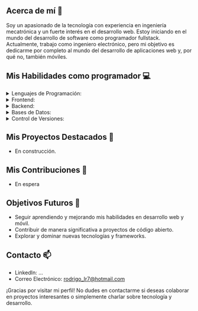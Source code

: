 ## Acerca de mí 🚀
Soy un apasionado de la tecnología con experiencia en ingeniería mecatrónica y un fuerte interés en el desarrollo web. Estoy iniciando en el mundo del desarrollo de software como programador fullstack. Actualmente, trabajo como ingeniero electrónico, pero mi objetivo es dedicarme por completo al mundo del desarrollo de aplicaciones web y, por qué no, también móviles.

## Mis Habilidades como programador  💻 

<details>
  <summary>Lenguajes de Programación:</summary>
  
  - 💻 JavaScript
</details>

<details>
  <summary>Frontend:</summary>
  
  - 🌐 HTML 
  - 🎨 CSS
  - 🅱️ Bootstrap 5
  - ⚛️ React.js
  - 🔄 Redux.js
</details>

<details>
  <summary>Backend:</summary>

  - 🖥️ Node.js
  - 🚀 Express
  - 🐍 Django
  - 🍃 Spring Boot
  - 🔐 JWT
  - ☁️ AWS
</details>

<details>
  <summary>Bases de Datos:</summary>

  - 🗃️ MySQL
  - 📊 MongoDB
</details>

<details>
  <summary>Control de Versiones:</summary>

  - 📝 Git
  - 💻 GitHub
</details>

## Mis Proyectos Destacados 🌟
- En construcción.

## Mis Contribuciones 🔧
- En espera

## Objetivos Futuros 🎯
- Seguir aprendiendo y mejorando mis habilidades en desarrollo web y móvil.
- Contribuir de manera significativa a proyectos de código abierto.
- Explorar y dominar nuevas tecnologías y frameworks.

## Contacto 📫
- LinkedIn: ...
- Correo Electrónico: rodrigo_lr7@hotmail.com

¡Gracias por visitar mi perfil! No dudes en contactarme si deseas colaborar en proyectos interesantes o simplemente charlar sobre tecnología y desarrollo.
